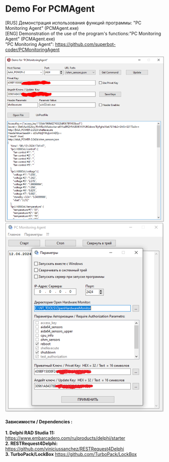﻿# **Demo For PCMAgent**
[RUS] Демонстрация использования функций программы: "PC Monitoring Agent" (PCMAgent.exe)  
[ENG] Demonstration of the use of the program's functions:"PC Monitoring Agent" (PCMAgent.exe)  
"PC Monitoring Agent": https://github.com/superbot-coder/PCMonitoringAgent  

![Screenshot](https://github.com/superbot-coder/DemoForPCMAgent/blob/main/images/image01.png "")  
![Screenshot](https://github.com/superbot-coder/DemoForPCMAgent/blob/main/images/image02.png "")

#### Зависимости / Dependencies :
**1. Delphi RAD Studia 11:** https://www.embarcadero.com/ru/products/delphi/starter   
**2. RESTRequest4Delphi:** https://github.com/viniciussanchez/RESTRequest4Delphi  
**3. TurboPack/LockBox** https://github.com/TurboPack/LockBox